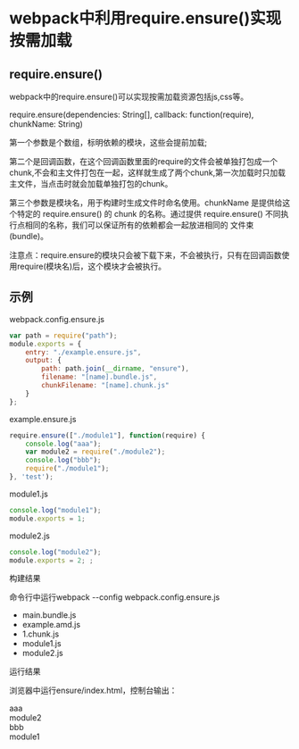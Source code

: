 # webpack中利用require.ensure()实现按需加载
<!--- - - -->

## require.ensure()

webpack中的require.ensure()可以实现按需加载资源包括js,css等。

require.ensure(dependencies: String[], callback: function(require), chunkName: String)

第一个参数是个数组，标明依赖的模块，这些会提前加载;

第二个是回调函数，在这个回调函数里面的require的文件会被单独打包成一个chunk,不会和主文件打包在一起，这样就生成了两个chunk,第一次加载时只加载主文件，当点击时就会加载单独打包的chunk。

第三个参数是模块名，用于构建时生成文件时命名使用。chunkName 是提供给这个特定的 require.ensure() 的 chunk 的名称。通过提供 require.ensure() 不同执行点相同的名称，我们可以保证所有的依赖都会一起放进相同的 文件束(bundle)。

注意点：require.ensure的模块只会被下载下来，不会被执行，只有在回调函数使用require(模块名)后，这个模块才会被执行。

## 示例

webpack.config.ensure.js

```javascript
var path = require("path");
module.exports = {
    entry: "./example.ensure.js",
    output: {
        path: path.join(__dirname, "ensure"),
        filename: "[name].bundle.js",
        chunkFilename: "[name].chunk.js"
    }
};
```

example.ensure.js

```javascript
require.ensure(["./module1"], function(require) {
    console.log("aaa");
    var module2 = require("./module2");
    console.log("bbb");
    require("./module1");
}, 'test');
```

module1.js

```javascript
console.log("module1");
module.exports = 1;
```


module2.js

```javascript
console.log("module2");
module.exports = 2; ;
```


构建结果

命令行中运行webpack --config webpack.config.ensure.js 
- main.bundle.js 
- example.amd.js 
- 1.chunk.js 
- module1.js 
- module2.js

运行结果

浏览器中运行ensure/index.html，控制台输出：

aaa  
module2  
bbb  
module1  


